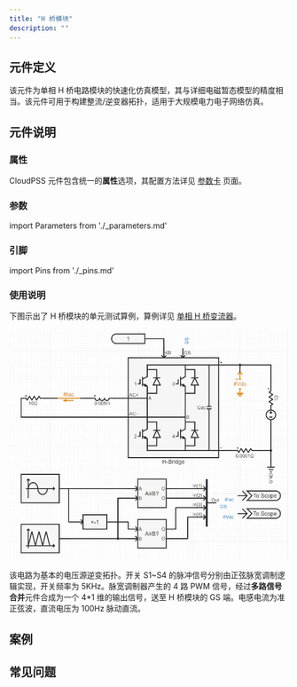 ```yaml
---
title: "H 桥模块"
description: ""
---
```


## 元件定义

该元件为单相 H 桥电路模块的快速化仿真模型，其与详细电磁暂态模型的精度相当。该元件可用于构建整流/逆变器拓扑，适用于大规模电力电子网络仿真。

## 元件说明

### 属性

CloudPSS 元件包含统一的**属性**选项，其配置方法详见 [参数卡](docs/documents/software/10-xstudio/20-simstudio/40-workbench/20-function-zone/30-design-tab/30-param-panel/index.md) 页面。

### 参数

import Parameters from './_parameters.md'

<Parameters/>

### 引脚

import Pins from './_pins.md'

<Pins/>

### 使用说明

下图示出了 H 桥模块的单元测试算例，算例详见 [单相 H 桥变流器](https://cloudpss.net/model/CloudPSS/HBridgeModule)。

![单元测试图](./HBridge_unitest.png)

该电路为基本的电压源逆变拓扑。开关 S1\~S4 的脉冲信号分别由正弦脉宽调制逻辑实现，开关频率为 5KHz。脉宽调制器产生的 4 路 PWM 信号，经过**多路信号合并**元件合成为一个 4\*1 维的输出信号，送至 H 桥模块的 GS 端。电感电流为准正弦波，直流电压为 100Hz 脉动直流。

## 案例

## 常见问题
